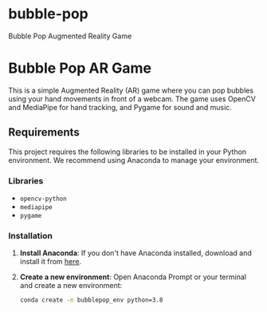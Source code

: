 # bubble-pop
Bubble Pop Augmented Reality Game

# Bubble Pop AR Game

This is a simple Augmented Reality (AR) game where you can pop bubbles using your hand movements in front of a webcam. The game uses OpenCV and MediaPipe for hand tracking, and Pygame for sound and music.

## Requirements

This project requires the following libraries to be installed in your Python environment. We recommend using Anaconda to manage your environment.

### Libraries

- `opencv-python`
- `mediapipe`
- `pygame`

### Installation

1. **Install Anaconda**: If you don't have Anaconda installed, download and install it from [here](https://www.anaconda.com/products/individual).

2. **Create a new environment**: Open Anaconda Prompt or your terminal and create a new environment:

   ```bash
   conda create -n bubblepop_env python=3.8
   ```
   
